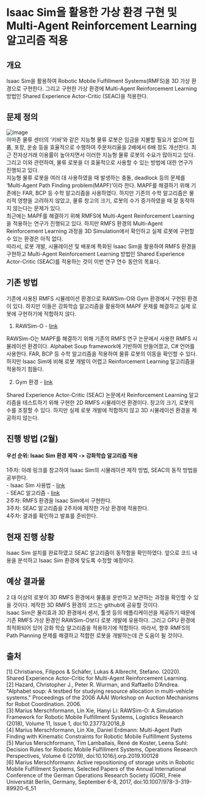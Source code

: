 # Isaac Sim을 활용한 가상 환경 구현 및 Multi-Agent Reinforcement Learning 알고리즘 적용

## 개요
 Isaac Sim을 활용하여 Robotic Mobile Fulfillment Systems(RMFS)을 3D 가상 환경으로 구현한다. 그리고 구현한 가상 환경에 Multi-Agent Reinforcement Learning 방법인 Shared Experience Actor-Critic (SEAC)을 적용한다.

## 문제 정의  
![image](https://user-images.githubusercontent.com/59794238/106232399-4842e900-6237-11eb-92d9-492db1517744.png)  
 아마존 물류 센터의 ‘키바’와 같은 지능형 물류 로봇은 임금을 지불할 필요가 없으며 집품, 포장, 운송 등을 효율적으로 수행하여 주문처리율을 2배에서 6배 정도 개선한다. 최근 전자상거래 이용률이 높아지면서 이러한 지능형 물류 로봇의 수요가 많아지고 있다. 그리고 이와 관련하여, 물류 로봇을 더 효율적으로 사용할 수 있는 방법에 대한 연구가 진행되고 있다.  
 지능형 물류 로봇을 여러 대 사용하였을 때 발생하는 충돌, deadlock 등의 문제를 ‘Multi-Agent Path Finding problem(MAPF)’이라 한다. MAPF를 해결하기 위해 기존에는 FAR, BCP 등 수학 알고리즘을 사용하였다. 하지만 기존의 수학 알고리즘은 물리적 영향을 고려하지 않았고, 물류 창고의 크기, 로봇의 수가 증가하였을 때 잘 동작하지 않는다는 문제가 있다.  
 최근에는 MAPF를 해결하기 위해 RMFS에 Multi-Agent Reinforcement Learning을 적용하는 연구가 진행되고 있다. 하지만 RMFS 환경의 Multi-Agent Reinforcement Learning 과정을 3D Simulation에서 확인하고 실제 로봇에 구현할 수 있는 환경은 아직 없다.  
 따라서, 로봇 개발, 시뮬레이션 및 배포에 특화된 Isaac Sim을 활용하여 RMFS 환경을 구현하고 Multi-Agent Reinforcement Learning 방법인 Shared Experience Actor-Critic (SEAC)를 적용하는 것이 이번 연구 연수 동안의 목표다.   

## 기존 방법
기존에 사용된 RMFS 시뮬레이션 환경으로 RAWSim-O와 Gym 환경에서 구현된 환경이 있다. 하지만 이들은 강화학습 알고리즘을 활용하여 MAPF 문제를 해결하고 실제 로봇에 구현하기에 적합하지 않다.

1. RAWSim-O - [link](https://github.com/merschformann/RAWSim-O)

 RAWSim-O는 MAPF를 해결하기 위해 기존의 RMFS 연구 논문에서 사용한 RMFS 시뮬레이션 환경이다. Alphabet Soup framework에 기반하여 만들어졌고, C# 언어를 사용한다. FAR, BCP 등 수학 알고리즘을 적용하여 물류 로봇의 이동을 확인할 수 있다. 하지만 Isaac Sim에 비해 로봇 개발이 어렵고 Reinforcement Learning 알고리즘을 적용하기 힘들다.

2. Gym 환경 - [link](https://github.com/uoe-agents/robotic-warehouse)
 
 Shared Experience Actor-Critic (SEAC) 논문에서 Reinforcement Learning 알고리즘을 테스트하기 위해 구현한 2D RMFS 시뮬레이션 환경이다. 창고의 크기, 로봇의 수를 조절할 수 있다. 하지만 실제 로봇 개발에 적합하지 않고 3D 시뮬레이션 환경을 제공하지 않는다.

## 진행 방법 (2월)
#### 우선 순위: Isaac Sim 환경 제작 -> 강화학습 알고리즙 적용  
1주차: 아래 링크를 참고하여 Isaac Sim의 시뮬레이션 제작 방법, SEAC의 동작 방법을 공부한다.  
    - Isaac Sim 사용법 - [link](https://docs.omniverse.nvidia.com/app_isaacsim/app_isaacsim.html)  
    - SEAC 알고리즘 - [link](https://github.com/uoe-agents/seac)  
2주차: RMFS 환경을 Isaac Sim에서 구현한다.  
3주차: SEAC 알고리즘을 2주차에 제작한 가상 환경에 적용한다.  
4주차: 결과를 확인하고 발표를 준비한다.  

## 현재 진행 상황
 Isaac Sim 설치를 완료하였고 SEAC 알고리즘이 동작함을 확인하였다. 앞으로 코드 내용을 분석하고 Isaac Sim 환경에 맞도록 수정할 예정이다.

## 예상 결과물
 2 대 이상의 로봇이 3D RMFS 환경에서 물품을 운반하고 보관하는 과정을 확인할 수 있을 것이다. 제작한 3D RMFS 환경의 코드는 github에 공유할 것이다.  
 Isaac Sim은 물리효과 3D 환경에서 센서, 툴셋 등의 애플리케이션을 제공하기 때문에 기존 RMFS 가상 환경인 RAWSim-O보다 로봇 개발에 유용하다. 그리고 GPU 환경에 최적화되어 있어 강화 학습 알고리즘을 적용하기에 적합하다. 따라서, 향후 RMFS의 Path Planning 문제를 해결하고 적합한 로봇을 개발하는데 큰 도움이 될 것이다.


## 출처
[1] Christianos, Filippos & Schäfer, Lukas & Albrecht, Stefano. (2020). Shared Experience Actor-Critic for Multi-Agent Reinforcement Learning.   
[2] Hazard, Christopher J., Peter R. Wurman, and Raffaello D’Andrea. "Alphabet soup: A testbed for studying resource allocation in multi-vehicle systems." Proceedings of the 2006 AAAI Workshop on Auction Mechanisms for Robot Coordination. 2006.  
[3] Marius Merschformann, Lin Xie, Hanyi Li: RAWSim-O: A Simulation Framework for Robotic Mobile Fulfillment Systems, Logistics Research (2018), Volume 11, Issue 1, doi:10.23773/2018_8  
[4] Marius Merschformann, Lin Xie, Daniel Erdmann: Multi-Agent Path Finding with Kinematic Constraints for Robotic Mobile Fulfillment Systems  
[5] Marius Merschformann, Tim Lamballais, René de Koster, Leena Suhl: Decision Rules for Robotic Mobile Fulfillment Systems, Operations Research Perspectives, Volume 6 (2019), doi:10.1016/j.orp.2019.100128  
[6] Marius Merschformann: Active repositioning of storage units in Robotic Mobile Fulfillment Systems, Selected Papers of the Annual International Conference of the German Operations Research Society (GOR), Freie Universität Berlin, Germany, September 6-8, 2017, doi:10.1007/978-3-319-89920-6_51  
